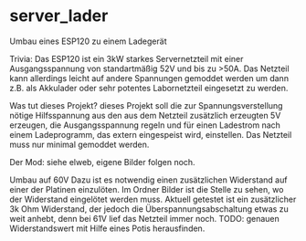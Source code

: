 server_lader
============

Umbau eines ESP120 zu einem Ladegerät

Trivia:
Das ESP120 ist ein 3kW starkes Servernetzteil mit einer Ausgangsspannung von
standartmäßig 52V und bis zu >50A. Das Netzteil kann allerdings leicht auf
andere Spannungen gemoddet werden um dann z.B. als Akkulader oder sehr potentes
Labornetzteil eingesetzt zu werden.


Was tut dieses Projekt?
dieses Projekt soll die zur Spannungsverstellung nötige Hilfsspannung aus den
aus dem Netzteil zusätzlich erzeugten 5V erzeugen, die Ausgangsspannung regeln
und für einen Ladestrom nach einem Ladeprogramm, das extern eingespeist wird,
einstellen. Das Netzteil muss nur minimal gemoddet werden.


Der Mod:
siehe elweb, eigene Bilder folgen noch.


Umbau auf 60V
 Dazu ist es notwendig einen zusätzlichen Widerstand auf einer der Platinen einzulöten.
 Im Ordner Bilder ist die Stelle zu sehen, wo der Widerstand eingelötet werden muss. 
 Aktuell getestet ist ein zusätzlicher 3k Ohm Widerstand, der jedoch die Überspannungsabschaltung
 etwas zu weit anhebt, denn bei 61V lief das Netzteil immer noch.
 TODO: genauen Widerstandswert mit Hilfe eines Potis herausfinden.
 
 

